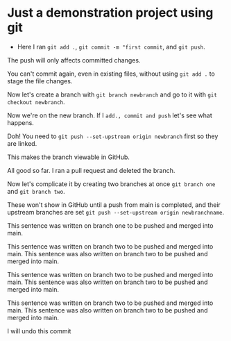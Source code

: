 # Just a demonstration project using git

- Here I ran `git add .`, `git commit -m "first commit`, and `git push`.

The push will only affects committed changes.

You can't commit again, even in existing files, without using `git add .` to stage the file changes.

Now let's create a branch with `git branch newbranch` and go to it with `git checkout newbranch`.

Now we're on the new branch. If I  `add., commit and push` let's see what happens.

Doh! You need to `git push --set-upstream origin newbranch` first so they are linked.

This makes the branch viewable in GitHub.

All good so far. I ran a pull request and deleted the branch.

Now let's complicate it by creating two branches at once `git branch one` and `git branch two`.

These won't show in GitHub until a push from main is completed, and their upstream branches are set `git push --set-upstream origin newbranchname`.

This sentence was written on branch one to be pushed and merged into main.

This sentence was written on branch two to be pushed and merged into main.
This sentence was also written on branch two to be pushed and merged into main.

This sentence was written on branch two to be pushed and merged into main.
This sentence was also written on branch two to be pushed and merged into main.

This sentence was written on branch two to be pushed and merged into main.
This sentence was also written on branch two to be pushed and merged into main.


I will undo this commit